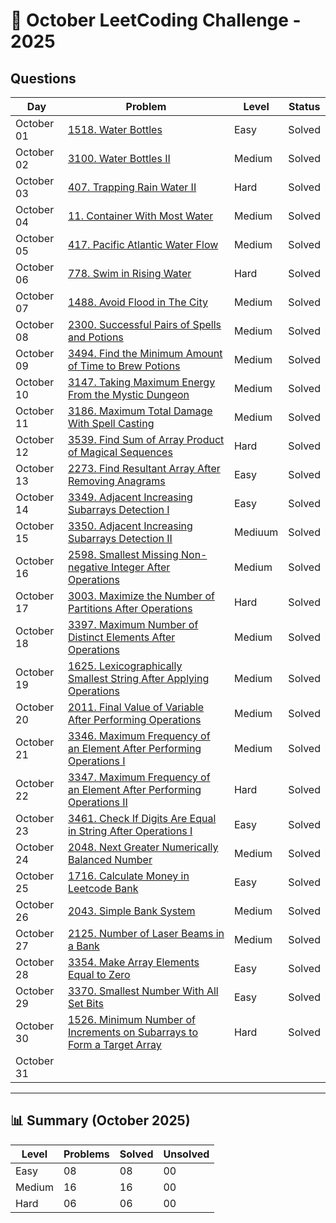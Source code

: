 # 📅 October LeetCoding Challenge - 2025

## Questions

| Day | Problem | Level | Status |
| --- | ------- | ----- | ------ |
| October 01 | [1518. Water Bottles](https://leetcode.com/problems/water-bottles/) | Easy | Solved |
| October 02 | [3100. Water Bottles II](https://leetcode.com/problems/water-bottles-ii/) | Medium | Solved |
| October 03 | [407. Trapping Rain Water II](https://leetcode.com/problems/trapping-rain-water-ii/) | Hard | Solved |
| October 04 | [11. Container With Most Water](https://leetcode.com/problems/container-with-most-water/) | Medium | Solved |
| October 05 | [417. Pacific Atlantic Water Flow](https://leetcode.com/problems/pacific-atlantic-water-flow/) | Medium | Solved |
| October 06 | [778. Swim in Rising Water](https://leetcode.com/problems/swim-in-rising-water/) | Hard | Solved |
| October 07 | [1488. Avoid Flood in The City](https://leetcode.com/problems/avoid-flood-in-the-city/) | Medium | Solved |
| October 08 | [2300. Successful Pairs of Spells and Potions](https://leetcode.com/problems/successful-pairs-of-spells-and-potions/) | Medium | Solved |
| October 09 | [3494. Find the Minimum Amount of Time to Brew Potions](https://leetcode.com/problems/find-the-minimum-amount-of-time-to-brew-potions/) | Medium | Solved |
| October 10 | [3147. Taking Maximum Energy From the Mystic Dungeon](https://leetcode.com/problems/taking-maximum-energy-from-the-mystic-dungeon/) | Medium | Solved |
| October 11 | [3186. Maximum Total Damage With Spell Casting](https://leetcode.com/problems/maximum-total-damage-with-spell-casting/) | Medium | Solved |
| October 12 | [3539. Find Sum of Array Product of Magical Sequences](https://leetcode.com/problems/find-sum-of-array-product-of-magical-sequences/) | Hard | Solved |
| October 13 | [2273. Find Resultant Array After Removing Anagrams](https://leetcode.com/problems/find-resultant-array-after-removing-anagrams/) | Easy | Solved |
| October 14 | [3349. Adjacent Increasing Subarrays Detection I](https://leetcode.com/problems/adjacent-increasing-subarrays-detection-i/) | Easy | Solved |
| October 15 | [3350. Adjacent Increasing Subarrays Detection II](https://leetcode.com/problems/adjacent-increasing-subarrays-detection-ii/) | Mediuum | Solved |
| October 16 | [2598. Smallest Missing Non-negative Integer After Operations](https://leetcode.com/problems/smallest-missing-non-negative-integer-after-operations/) | Medium | Solved |
| October 17 | [3003. Maximize the Number of Partitions After Operations](https://leetcode.com/problems/maximize-the-number-of-partitions-after-operations/) | Hard | Solved |
| October 18 | [3397. Maximum Number of Distinct Elements After Operations](https://leetcode.com/problems/maximum-number-of-distinct-elements-after-operations/) | Medium | Solved |
| October 19 | [1625. Lexicographically Smallest String After Applying Operations](https://leetcode.com/problems/lexicographically-smallest-string-after-applying-operations/) | Medium | Solved |
| October 20 | [2011. Final Value of Variable After Performing Operations](https://leetcode.com/problems/final-value-of-variable-after-performing-operations/) | Medium | Solved |
| October 21 | [3346. Maximum Frequency of an Element After Performing Operations I](https://leetcode.com/problems/maximum-frequency-of-an-element-after-performing-operations-i/) | Medium | Solved |
| October 22 | [3347. Maximum Frequency of an Element After Performing Operations II](https://leetcode.com/problems/maximum-frequency-of-an-element-after-performing-operations-ii/) | Hard | Solved |
| October 23 | [3461. Check If Digits Are Equal in String After Operations I](https://leetcode.com/problems/check-if-digits-are-equal-in-string-after-operations-i/) | Easy | Solved |
| October 24 | [2048. Next Greater Numerically Balanced Number](https://leetcode.com/problems/next-greater-numerically-balanced-number/) | Medium | Solved |
| October 25 | [1716. Calculate Money in Leetcode Bank](https://leetcode.com/problems/calculate-money-in-leetcode-bank/) | Easy | Solved |
| October 26 | [2043. Simple Bank System](https://leetcode.com/problems/simple-bank-system/) | Medium | Solved |
| October 27 | [2125. Number of Laser Beams in a Bank](https://leetcode.com/problems/number-of-laser-beams-in-a-bank/) | Medium | Solved |
| October 28 | [3354. Make Array Elements Equal to Zero](https://leetcode.com/problems/make-array-elements-equal-to-zero/) | Easy | Solved |
| October 29 | [3370. Smallest Number With All Set Bits](https://leetcode.com/problems/smallest-number-with-all-set-bits/) | Easy | Solved |
| October 30 | [1526. Minimum Number of Increments on Subarrays to Form a Target Array](https://leetcode.com/problems/minimum-number-of-increments-on-subarrays-to-form-a-target-array/) | Hard | Solved |
| October 31 | []() |  |  |

---

## 📊 Summary (October 2025)

| Level  | Problems | Solved | Unsolved |
| ------ | -------- | ------ | -------- |
| Easy   | 08 | 08 | 00 |
| Medium | 16 | 16 | 00 |
| Hard   | 06 | 06 | 00 |
